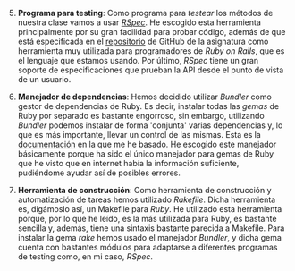 5. **Programa para testing**: Como programa para *testear* los métodos de nuestra clase vamos a usar [*RSpec*](https://rspec.info/). He escogido esta herramienta principalmente por su gran facilidad para probar código, además de que está especificada en el [repositorio](https://jj.github.io/curso-tdd/temas/tests-unitarios.html) de GitHub de la asignatura como herramienta muy utilizada para programadores de *Ruby on Rails*, que es el lenguaje que estamos usando. Por último, *RSpec* tiene un gran soporte de especificaciones que prueban la API desde el punto de vista de un usuario.


6. **Manejador de dependencias**: Hemos decidido utilizar *Bundler* como gestor de dependencias de Ruby. Es decir, instalar todas las *gemas* de Ruby por separado es bastante engorroso, sin embargo, utilizando *Bundler* podemos instalar de forma 'conjunta' varias dependencias y, lo que es más importante, llevar un control de las mismas. Esta es la [documentación](https://help.dreamhost.com/hc/es/articles/115001070131-Usar-Bundler-para-instalar-Ruby-gems) en la que me he basado. He escogido este manejador básicamente porque ha sido el único manejador para gemas de Ruby que he visto que en internet había la información suficiente, pudiéndome ayudar así de posibles errores.


7. **Herramienta de construcción**: Como herramienta de construcción y automatización de tareas hemos utilizado *Rakefile*. Dicha herramienta es, digámoslo así, un Makefile para *Ruby*. He utilizado esta herramienta porque, por lo que he leído, es la más utilizada para Ruby, es bastante sencilla y, además, tiene una sintaxis bastante parecida a Makefile. Para instalar la gema *rake* hemos usado el manejador *Bundler*, y dicha gema cuenta con bastantes módulos para adaptarse a diferentes programas de testing como, en mi caso, *RSpec*.
